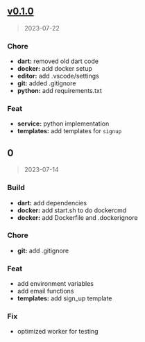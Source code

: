 <a name="v0.1.0"></a>
## [v0.1.0](https://github.com/miauw-social/email/compare/0...v0.1.0)

> 2023-07-22

### Chore

* **dart:** removed old dart code
* **docker:** add docker setup
* **editor:** add .vscode/settings
* **git:** added .gitignore
* **python:** add requirements.txt

### Feat

* **service:** python implementation
* **templates:** add templates for `signup`


<a name="0"></a>
## 0

> 2023-07-14

### Build

* **dart:** add dependencies
* **docker:** add start.sh to do dockercmd
* **docker:** add Dockerfile and .dockerignore

### Chore

* **git:** add .gitignore

### Feat

* add environment variables
* add email functions
* **templates:** add sign_up template

### Fix

* optimized worker for testing


